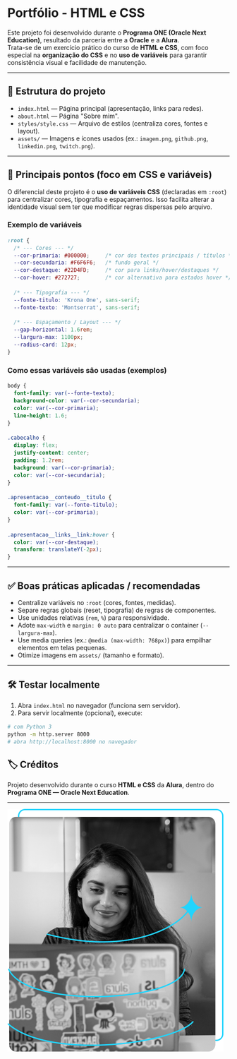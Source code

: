 # Portfólio - HTML e CSS

Este projeto foi desenvolvido durante o **Programa ONE (Oracle Next Education)**, resultado da parceria entre a **Oracle** e a **Alura**.  
Trata-se de um exercício prático do curso de **HTML e CSS**, com foco especial na **organização do CSS** e no **uso de variáveis** para garantir consistência visual e facilidade de manutenção.

---

## 📁 Estrutura do projeto
- `index.html` — Página principal (apresentação, links para redes).  
- `about.html` — Página "Sobre mim".  
- `styles/style.css` — Arquivo de estilos (centraliza cores, fontes e layout).  
- `assets/` — Imagens e ícones usados (ex.: `imagem.png`, `github.png`, `linkedin.png`, `twitch.png`).

---

## 🎯 Principais pontos (foco em CSS e variáveis)
O diferencial deste projeto é o **uso de variáveis CSS** (declaradas em `:root`) para centralizar cores, tipografia e espaçamentos. Isso facilita alterar a identidade visual sem ter que modificar regras dispersas pelo arquivo.

### Exemplo de variáveis 
```css
:root {
  /* --- Cores --- */
  --cor-primaria: #000000;     /* cor dos textos principais / títulos */
  --cor-secundaria: #F6F6F6;   /* fundo geral */
  --cor-destaque: #22D4FD;     /* cor para links/hover/destaques */
  --cor-hover: #272727;        /* cor alternativa para estados hover */

  /* --- Tipografia --- */
  --fonte-titulo: 'Krona One', sans-serif;
  --fonte-texto: 'Montserrat', sans-serif;

  /* --- Espaçamento / Layout --- */
  --gap-horizontal: 1.6rem;
  --largura-max: 1100px;
  --radius-card: 12px;
}
```

### Como essas variáveis são usadas (exemplos)
```css
body {
  font-family: var(--fonte-texto);
  background-color: var(--cor-secundaria);
  color: var(--cor-primaria);
  line-height: 1.6;
}

.cabecalho {
  display: flex;
  justify-content: center;
  padding: 1.2rem;
  background: var(--cor-primaria);
  color: var(--cor-secundaria);
}

.apresentacao__conteudo__titulo {
  font-family: var(--fonte-titulo);
  color: var(--cor-primaria);
}

.apresentacao__links__link:hover {
  color: var(--cor-destaque);
  transform: translateY(-2px);
}
```

---

## ✅ Boas práticas aplicadas / recomendadas
- Centralize variáveis no `:root` (cores, fontes, medidas).  
- Separe regras globais (reset, tipografia) de regras de componentes.  
- Use unidades relativas (`rem`, `%`) para responsividade.  
- Adote `max-width` e `margin: 0 auto` para centralizar o container (`--largura-max`).  
- Use media queries (ex.: `@media (max-width: 768px)`) para empilhar elementos em telas pequenas.  
- Otimize imagens em `assets/` (tamanho e formato).

---

## 🛠 Testar localmente
1. Abra `index.html` no navegador (funciona sem servidor).  
2. Para servir localmente (opcional), execute:
```bash
# com Python 3
python -m http.server 8000
# abra http://localhost:8000 no navegador
```


## 🏷 Créditos
Projeto desenvolvido durante o curso **HTML e CSS** da **Alura**, dentro do **Programa ONE — Oracle Next Education**.

---

![Preview do projeto](./assets/imagem.png)
